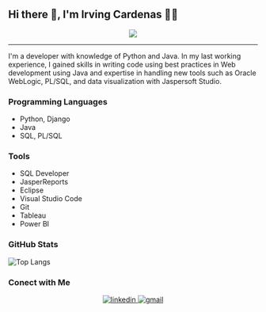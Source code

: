 ## Hi there 👋, I'm Irving Cardenas 👨‍💻 

<div align="center">
<img src="https://github.com/fraing31/fraing31/assets/59494271/846bd7fc-8685-49c8-83cb-8f65ee32595e">
</div>

---

<p>I'm a developer with knowledge of Python and Java. In my last working experience, I gained skills in writing code using best practices in Web development using Java and expertise in handling new tools such as Oracle WebLogic, PL/SQL, and data visualization with Jaspersoft Studio.</p>

### Programming Languages
* Python, Django
* Java
* SQL, PL/SQL

### Tools
* SQL Developer
* JasperReports
* Eclipse
* Visual Studio Code
* Git
* Tableau
* Power BI

### GitHub Stats

![Top Langs](https://github-readme-stats.vercel.app/api/top-langs/?username=fraing31&theme=outrun&layout=compact)

### Conect with Me

<div align="center">
  <a href="https://www.linkedin.com/in/irvingcardenas/">
    <img alt="linkedin" src="https://user-images.githubusercontent.com/59494271/275633839-efdd909e-6be3-4f9b-ba7e-0e5370fb5565.png">
  </a> 
  <a href="mailto:cisco120988@gmail.com">
    <img alt="gmail" src="https://user-images.githubusercontent.com/59494271/275638625-4908a035-c6ac-4dd8-b32a-285d0e36e82f.png"> 
  </a>
  
</div>

